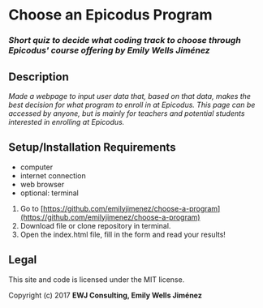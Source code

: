 # Choose an Epicodus Program

### _Short quiz to decide what coding track to choose through Epicodus' course offering by Emily Wells Jiménez_

## Description

_Made a webpage to input user data that, based on that data, makes the best decision for what program to enroll in at Epicodus. This page can be accessed by anyone, but is mainly for teachers and potential students interested in enrolling at Epicodus._

## Setup/Installation Requirements

* computer
* internet connection
* web browser
* optional: terminal

1. Go to [https://github.com/emilyjimenez/choose-a-program](https://github.com/emilyjimenez/choose-a-program)
2. Download file or clone repository in terminal.
3. Open the index.html file, fill in the form and read your results!

## Legal

This site and code is licensed under the MIT license.

Copyright (c) 2017 **EWJ Consulting, Emily Wells Jiménez**
